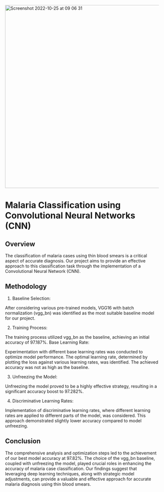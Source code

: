 <img width=“800” height="600" alt="Screenshot 2022-10-25 at 09 06 31" src=https://www.shutterstock.com/shutterstock/photos/1483138139/display_1500/stock-photo-dangerous-malaria-infected-mosquito-skin-bite-leishmaniasis-encephalitis-yellow-fever-dengue-1483138139.jpg>


# Malaria Classification using Convolutional Neural Networks (CNN)
## Overview
The classification of malaria cases using thin blood smears is a critical aspect of accurate diagnosis. Our project aims to provide an effective approach to this classification task through the implementation of a Convolutional Neural Network (CNN).

## Methodology
1. Baseline Selection:

After considering various pre-trained models, VGG16 with batch normalization (vgg_bn) was identified as the most suitable baseline model for our project.

2. Training Process:

The training process utilized vgg_bn as the baseline, achieving an initial accuracy of 97.187%.
Base Learning Rate:

Experimentation with different base learning rates was conducted to optimize model performance. The optimal learning rate, determined by plotting the loss against various learning rates, was identified. The achieved accuracy was not as high as the baseline.

3. Unfreezing the Model:

Unfreezing the model proved to be a highly effective strategy, resulting in a significant accuracy boost to 97.282%.

4. Discriminative Learning Rates:

Implementation of discriminative learning rates, where different learning rates are applied to different parts of the model, was considered. This approach demonstrated slightly lower accuracy compared to model unfreezing.

## Conclusion
The comprehensive analysis and optimization steps led to the achievement of our best model accuracy at 97.82%. The choice of the vgg_bn baseline, coupled with unfreezing the model, played crucial roles in enhancing the accuracy of malaria case classification. Our findings suggest that leveraging deep learning techniques, along with strategic model adjustments, can provide a valuable and effective approach for accurate malaria diagnosis using thin blood smears.
